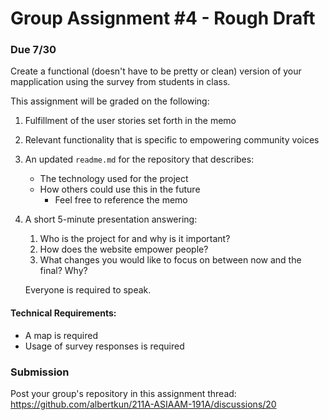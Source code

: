 # Group Assignment #4 - Rough Draft
### Due 7/30
Create a functional (doesn't have to be pretty or clean) version of your mapplication using the survey from students in class. 

This assignment will be graded on the following:
1. Fulfillment of the user stories set forth in the memo
2. Relevant functionality that is specific to empowering community voices
3. An updated `readme.md` for the repository that describes:
   -  The technology used for the project
   -  How others could use this in the future
      - Feel free to reference the memo  
5. A short 5-minute presentation answering:
   1. Who is the project for and why is it important?
   2. How does the website empower people?
   3. What changes you would like to focus on between now and the final? Why?
   
   Everyone is required to speak.

#### Technical Requirements:
   - A map is required
   - Usage of survey responses is required

### Submission
Post your group's repository in this assignment thread:
https://github.com/albertkun/211A-ASIAAM-191A/discussions/20
